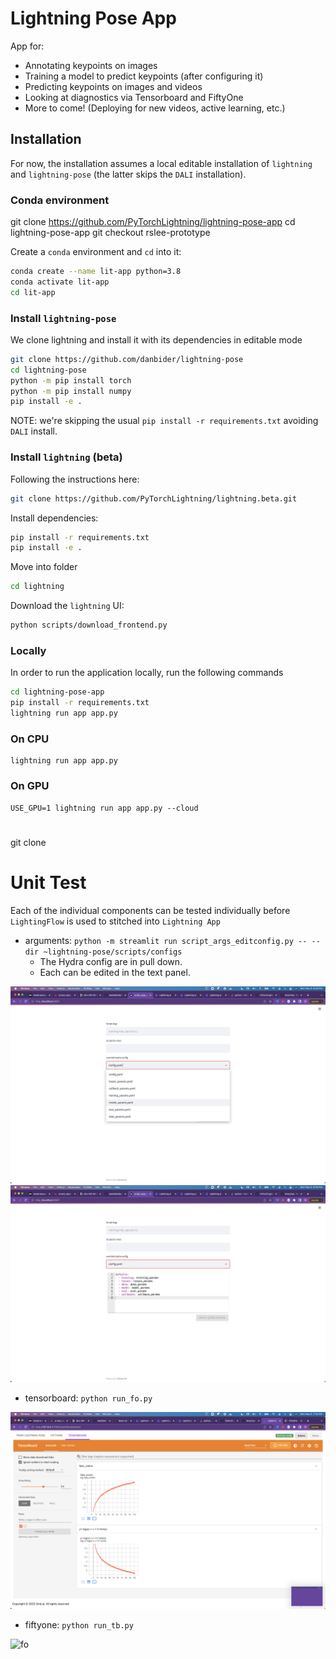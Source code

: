 # Lightning Pose App

App for:
* Annotating keypoints on images
* Training a model to predict keypoints (after configuring it)
* Predicting keypoints on images and videos
* Looking at diagnostics via Tensorboard and FiftyOne
* More to come! (Deploying for new videos, active learning, etc.)

## Installation
For now, the installation assumes a local editable installation of `lightning` and `lightning-pose` (the latter skips the `DALI` installation).
### Conda environment
git clone https://github.com/PyTorchLightning/lightning-pose-app
cd lightning-pose-app
git checkout rslee-prototype


Create a `conda` environment and `cd` into it:
```bash
conda create --name lit-app python=3.8
conda activate lit-app
cd lit-app
```

### Install `lightning-pose`
We clone lightning and install it with its dependencies in editable mode
```bash
git clone https://github.com/danbider/lightning-pose
cd lightning-pose
python -m pip install torch
python -m pip install numpy
pip install -e .
```
NOTE: we're skipping the usual `pip install -r requirements.txt` avoiding `DALI` install. 

### Install `lightning` (beta)
Following the instructions here:

```bash
git clone https://github.com/PyTorchLightning/lightning.beta.git
```
Install dependencies:
```bash
pip install -r requirements.txt
pip install -e .
```
Move into folder
```bash
cd lightning
```
Download the `lightning` UI:
```bash
python scripts/download_frontend.py
```

### Locally

In order to run the application locally, run the following commands

```bash
cd lightning-pose-app
pip install -r requirements.txt
lightning run app app.py
```

### On CPU

```
lightning run app app.py
```

### On GPU

```
USE_GPU=1 lightning run app app.py --cloud
```

#

git clone 


# Unit Test

Each of the individual components can be tested individually before `LightingFlow` is used to stitched into `Lightning App`

- arguments: `python -m streamlit run script_args_editconfig.py -- --dir ~lightning-pose/scripts/configs` 
  - The Hydra config are in pull down. 
  - Each can be edited in the text panel.
  
![hydra config select](./static/script_args_hydra.png)
![hydra config edit](./static/script_args_hydra_edit.png)
- tensorboard: `python run_fo.py`
  
![tb](./static/tb.png)  
- fiftyone: `python run_tb.py`
  
![fo](./static/fo.png)